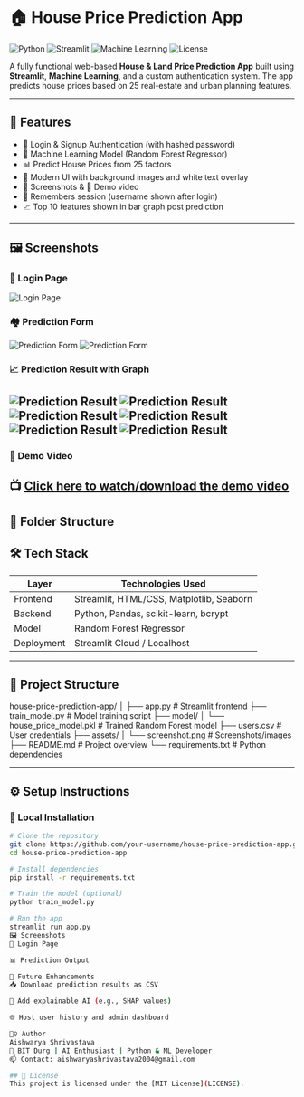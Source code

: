 # 🏠 House Price Prediction App

![Python](https://img.shields.io/badge/Python-3.10-blue)
![Streamlit](https://img.shields.io/badge/Built%20with-Streamlit-ff69b4)
![Machine Learning](https://img.shields.io/badge/Model-RandomForest-orange)
![License](https://img.shields.io/badge/License-MIT-green)

A fully functional web-based **House & Land Price Prediction App** built using **Streamlit**, **Machine Learning**, and a custom authentication system. The app predicts house prices based on 25 real-estate and urban planning features.

---

## 🚀 Features

- 🔐 Login & Signup Authentication (with hashed password)
- 🧠 Machine Learning Model (Random Forest Regressor)
- 📊 Predict House Prices from 25 factors
- 🌃 Modern UI with background images and white text overlay
- 📸 Screenshots & 🎥 Demo video
- 🔄 Remembers session (username shown after login)
- 📈 Top 10 features shown in bar graph post prediction

---

## 🖼️ Screenshots

### 🔐 Login Page
![Login Page](login.png)

### 🏘️ Prediction Form
![Prediction Form](predict_form1.png)
![Prediction Form](predict_form2.png)

### 📈 Prediction Result with Graph
![Prediction Result](prediction_result1.png)
![Prediction Result](prediction_result2.png)
![Prediction Result](prediction_result3.png)
![Prediction Result](prediction_result4.png)
![Prediction Result](prediction_result5.png)
![Prediction Result](prediction_result6.png)
---



### 🎥 Demo Video

📺 [Click here to watch/download the demo video](assets/demo_video.mp4)
---

## 📁 Folder Structure

## 🛠️ Tech Stack

| Layer        | Technologies Used                        |
|--------------|-------------------------------------------|
| Frontend     | Streamlit, HTML/CSS, Matplotlib, Seaborn |
| Backend      | Python, Pandas, scikit-learn, bcrypt      |
| Model        | Random Forest Regressor                  |
| Deployment   | Streamlit Cloud / Localhost              |

---

## 📂 Project Structure

house-price-prediction-app/
│
├── app.py # Streamlit frontend
├── train_model.py # Model training script
├── model/
│ └── house_price_model.pkl # Trained Random Forest model
├── users.csv # User credentials
├── assets/
│ └── screenshot.png # Screenshots/images
├── README.md # Project overview
└── requirements.txt # Python dependencies


---

## ⚙️ Setup Instructions

### 🔧 Local Installation

```bash
# Clone the repository
git clone https://github.com/your-username/house-price-prediction-app.git
cd house-price-prediction-app

# Install dependencies
pip install -r requirements.txt

# Train the model (optional)
python train_model.py

# Run the app
streamlit run app.py
🖼️ Screenshots
🔐 Login Page

📊 Prediction Output

📌 Future Enhancements
📥 Download prediction results as CSV

🧠 Add explainable AI (e.g., SHAP values)

🌐 Host user history and admin dashboard

🙋‍♀️ Author
Aishwarya Shrivastava
📍 BIT Durg | AI Enthusiast | Python & ML Developer
📫 Contact: aishwaryashrivastava2004@gmail.com

## 📜 License  
This project is licensed under the [MIT License](LICENSE).
